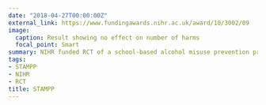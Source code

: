 ```yaml
---
date: "2018-04-27T00:00:00Z"
external_link: https://www.fundingawards.nihr.ac.uk/award/10/3002/09
image:
  caption: Result showing no effect on number of harms
  focal_point: Smart
summary: NIHR funded RCT of a school-based alcohol misuse prevention programme
tags:
- STAMPP
- NIHR
- RCT
title: STAMPP
---
```

